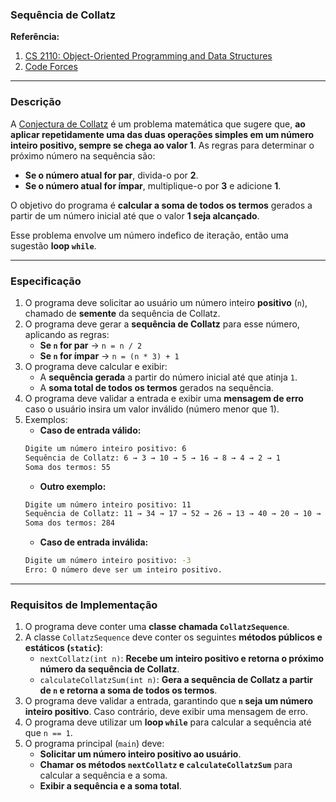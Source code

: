 ### **Sequência de Collatz**  

**Referência:** 
1. [CS 2110: Object-Oriented Programming and Data Structures](https://www.cs.cornell.edu/courses/cs2110/2025sp/assignments/a1_handout.html)
2. [Code Forces](https://codeforces.com/contest/1982/problem/B)

---

### **Descrição**  

A [Conjectura de Collatz](https://en.wikipedia.org/wiki/Collatz_conjecture) é um problema matemática que sugere que, **ao aplicar repetidamente uma das duas operações simples em um número inteiro positivo, sempre se chega ao valor 1**. As regras para determinar o próximo número na sequência são:  

- **Se o número atual for par**, divida-o por **2**.  
- **Se o número atual for ímpar**, multiplique-o por **3** e adicione **1**.  

O objetivo do programa é **calcular a soma de todos os termos** gerados a partir de um número inicial até que o valor **1 seja alcançado**.  

Esse problema envolve um número indefico de iteração, então uma sugestão **loop `while`**.  

---

### **Especificação**  

1. O programa deve solicitar ao usuário um número inteiro **positivo** (`n`), chamado de **semente** da sequência de Collatz.  
2. O programa deve gerar a **sequência de Collatz** para esse número, aplicando as regras:  
   - **Se `n` for par** → `n = n / 2`  
   - **Se `n` for ímpar** → `n = (n * 3) + 1`  
3. O programa deve calcular e exibir:  
   - A **sequência gerada** a partir do número inicial até que atinja `1`.  
   - A **soma total de todos os termos** gerados na sequência.  
4. O programa deve validar a entrada e exibir uma **mensagem de erro** caso o usuário insira um valor inválido (número menor que 1).  
5. Exemplos:
    - **Caso de entrada válido:**  
    ```bash
    Digite um número inteiro positivo: 6
    Sequência de Collatz: 6 → 3 → 10 → 5 → 16 → 8 → 4 → 2 → 1
    Soma dos termos: 55
    ```
    - **Outro exemplo:**  
    ```bash
    Digite um número inteiro positivo: 11
    Sequência de Collatz: 11 → 34 → 17 → 52 → 26 → 13 → 40 → 20 → 10 → 5 → 16 → 8 → 4 → 2 → 1
    Soma dos termos: 284
    ```
    - **Caso de entrada inválida:**  
    ```bash
    Digite um número inteiro positivo: -3
    Erro: O número deve ser um inteiro positivo.
    ```

---

### **Requisitos de Implementação**  

1. O programa deve conter uma **classe chamada `CollatzSequence`**.  
2. A classe `CollatzSequence` deve conter os seguintes **métodos públicos e estáticos (`static`)**:  
   - `nextCollatz(int n)`: **Recebe um inteiro positivo e retorna o próximo número da sequência de Collatz**.  
   - `calculateCollatzSum(int n)`: **Gera a sequência de Collatz a partir de `n` e retorna a soma de todos os termos**.  
3. O programa deve validar a entrada, garantindo que **`n` seja um número inteiro positivo**. Caso contrário, deve exibir uma mensagem de erro.  
4. O programa deve utilizar um **loop `while`** para calcular a sequência até que `n == 1`.  
5. O programa principal (`main`) deve:  
   - **Solicitar um número inteiro positivo ao usuário**.  
   - **Chamar os métodos `nextCollatz` e `calculateCollatzSum`** para calcular a sequência e a soma.  
   - **Exibir a sequência e a soma total**.